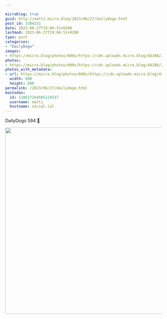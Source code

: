 ```yaml
---

microblog: true
guid: http://matti.micro.blog/2023/06/27/dailydogo.html
post_id: 3304151
date: 2023-06-27T19:04:51+0200
lastmod: 2023-06-27T19:04:51+0200
type: post
categories:
- "DailyDogo"
images:
- https://micro.blog/photos/600x/https://cdn.uploads.micro.blog/44388/2023/8c0ef3f978354abbb3c6b20dba5b3dcd.jpg
photos:
- https://micro.blog/photos/600x/https://cdn.uploads.micro.blog/44388/2023/8c0ef3f978354abbb3c6b20dba5b3dcd.jpg
photos_with_metadata:
- url: https://micro.blog/photos/600x/https://cdn.uploads.micro.blog/44388/2023/8c0ef3f978354abbb3c6b20dba5b3dcd.jpg
  width: 600
  height: 600
permalink: /2023/06/27/dailydogo.html
mastodon:
  id: 110617264505124537
  username: matti
  hostname: social.lol
---
```

DailyDogo 594 🐶

<img src="/media/uploads/2023/8c0ef3f978354abbb3c6b20dba5b3dcd.jpg" width="600" height="600" alt="" />
